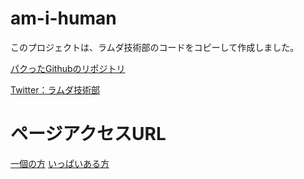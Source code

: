 # am-i-human

このプロジェクトは、ラムダ技術部のコードをコピーして作成しました。

[パクったGithubのリポジトリ](https://github.com/lambda-tech-club/am-i-human)

[Twitter：ラムダ技術部](https://twitter.com/lambda_tech)

# ページアクセスURL
[一個の方](https://neu-kr.github.io/am-i-human/index.html)
[いっぱいある方](https://neu-kr.github.io/am-i-human/infinity.html)

